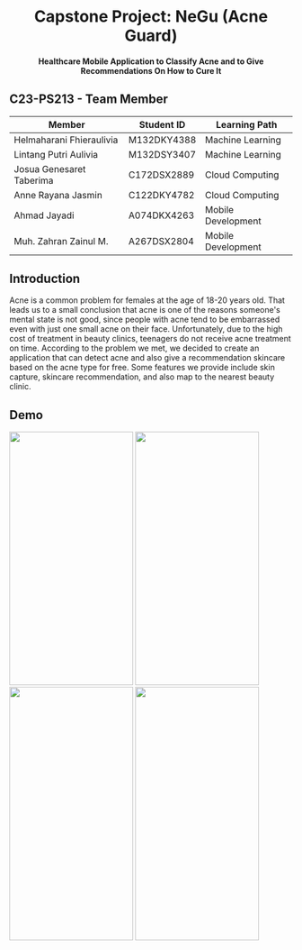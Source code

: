 <h1 align="center">Capstone Project: NeGu (Acne Guard)</h1>
<h4 align="center">Healthcare Mobile Application to Classify Acne and to Give Recommendations On How to Cure It</h4>

## C23-PS213 - Team Member
  
|     Member    | Student ID  | Learning Path |
| ------------- | ------------- | ----------- |
| Helmaharani Fhieraulivia | M132DKY4388  | Machine Learning |
| Lintang Putri Aulivia  | M132DSY3407  | Machine Learning |
| Josua Genesaret Taberima | C172DSX2889 | Cloud Computing |
| Anne Rayana Jasmin | C122DKY4782 | Cloud  Computing |
| Ahmad Jayadi | A074DKX4263 | Mobile Development |
| Muh. Zahran Zainul M. | A267DSX2804 | Mobile Development |

## Introduction
Acne is a common problem for females at the age of 18-20 years old. That leads us to a small conclusion that acne is one of the reasons someone's mental state is not good, since people with acne tend to be embarrassed even with just one small acne on their face. Unfortunately, due to the high cost of treatment in beauty clinics, teenagers do not receive acne treatment on time. According to the problem we met, we decided to create an application that can detect acne and also give a recommendation skincare based on the acne type for free. Some features we provide include skin capture, skincare recommendation, and also map to the nearest beauty clinic.

## Demo
<img src="https://github.com/C23-PS213/capstone/assets/83355111/2ca95420-6628-490c-a26d-bee9254c454b" width="220" height="450">
<img src="https://github.com/C23-PS213/capstone/assets/83355111/a9db50b2-eec1-4cc3-91bf-f21d0083eed7" width="220" height="450">
<img src="https://github.com/C23-PS213/capstone/assets/83355111/82f20a2f-caf3-4d28-843d-7b1116a13ee2" width="220" height="450">
<img src="https://github.com/C23-PS213/capstone/assets/83355111/d4cb7179-2b38-4f71-ad39-5fd0972ee756" width="220" height="450">

